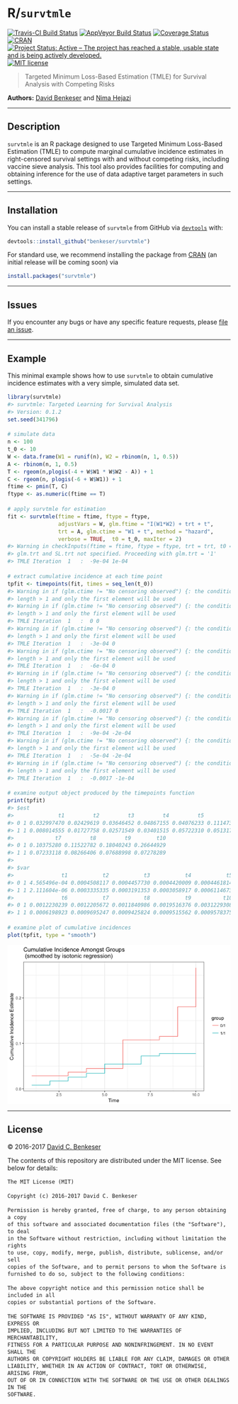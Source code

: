 
<!-- README.md is generated from README.Rmd. Please edit that file -->
R/`survtmle`
============

[![Travis-CI Build Status](https://travis-ci.org/benkeser/survtmle.svg?branch=master)](https://travis-ci.org/benkeser/survtmle) [![AppVeyor Build Status](https://ci.appveyor.com/api/projects/status/github/benkeser/survtmle?branch=master&svg=true)](https://ci.appveyor.com/project/benkeser/survtmle) [![Coverage Status](https://img.shields.io/codecov/c/github/benkeser/survtmle/master.svg)](https://codecov.io/github/benkeser/survtmle?branch=master) [![CRAN](http://www.r-pkg.org/badges/version/survtmle)](http://www.r-pkg.org/pkg/survtmle) [![Project Status: Active – The project has reached a stable, usable state and is being actively developed.](http://www.repostatus.org/badges/latest/active.svg)](http://www.repostatus.org/#active) [![MIT license](http://img.shields.io/badge/license-MIT-brightgreen.svg)](http://opensource.org/licenses/MIT)

> Targeted Minimum Loss-Based Estimation (TMLE) for Survival Analysis with Competing Risks

**Authors:** [David Benkeser](https://www.benkeserstatistics.com/) and [Nima Hejazi](http://nimahejazi.org)

------------------------------------------------------------------------

Description
-----------

`survtmle` is an R package designed to use Targeted Minimum Loss-Based Estimation (TMLE) to compute marginal cumulative incidence estimates in right-censored survival settings with and without competing risks, including vaccine sieve analysis. This tool also provides facilities for computing and obtaining inference for the use of data adaptive target parameters in such settings.

------------------------------------------------------------------------

Installation
------------

You can install a stable release of `survtmle` from GitHub via [`devtools`](https://www.rstudio.com/products/rpackages/devtools/) with:

``` r
devtools::install_github("benkeser/survtmle")
```

For standard use, we recommend installing the package from [CRAN](https://cran.r-project.org/) (an initial release will be coming soon) via

``` r
install.packages("survtmle")
```

------------------------------------------------------------------------

Issues
------

If you encounter any bugs or have any specific feature requests, please [file an issue](https://github.com/benkeser/survtmle/issues).

------------------------------------------------------------------------

Example
-------

This minimal example shows how to use `survtmle` to obtain cumulative incidence estimates with a very simple, simulated data set.

``` r
library(survtmle)
#> survtmle: Targeted Learning for Survival Analysis
#> Version: 0.1.2
set.seed(341796)

# simulate data
n <- 100
t_0 <- 10
W <- data.frame(W1 = runif(n), W2 = rbinom(n, 1, 0.5))
A <- rbinom(n, 1, 0.5)
T <- rgeom(n,plogis(-4 + W$W1 * W$W2 - A)) + 1
C <- rgeom(n, plogis(-6 + W$W1)) + 1
ftime <- pmin(T, C)
ftype <- as.numeric(ftime == T)

# apply survtmle for estimation
fit <- survtmle(ftime = ftime, ftype = ftype,
                adjustVars = W, glm.ftime = "I(W1*W2) + trt + t",
                trt = A, glm.ctime = "W1 + t", method = "hazard",
                verbose = TRUE,  t0 = t_0, maxIter = 2)
#> Warning in checkInputs(ftime = ftime, ftype = ftype, trt = trt, t0 = t0, :
#> glm.trt and SL.trt not specified. Proceeding with glm.trt = '1'
#> TMLE Iteration  1   :  -9e-04 1e-04

# extract cumulative incidence at each time point
tpfit <- timepoints(fit, times = seq_len(t_0))
#> Warning in if (glm.ctime != "No censoring observed") {: the condition has
#> length > 1 and only the first element will be used
#> Warning in if (glm.ctime != "No censoring observed") {: the condition has
#> length > 1 and only the first element will be used
#> TMLE Iteration  1   :  0 0
#> Warning in if (glm.ctime != "No censoring observed") {: the condition has
#> length > 1 and only the first element will be used
#> TMLE Iteration  1   :  -3e-04 0
#> Warning in if (glm.ctime != "No censoring observed") {: the condition has
#> length > 1 and only the first element will be used
#> TMLE Iteration  1   :  -6e-04 0
#> Warning in if (glm.ctime != "No censoring observed") {: the condition has
#> length > 1 and only the first element will be used
#> TMLE Iteration  1   :  -3e-04 0
#> Warning in if (glm.ctime != "No censoring observed") {: the condition has
#> length > 1 and only the first element will be used
#> TMLE Iteration  1   :  -0.0017 0
#> Warning in if (glm.ctime != "No censoring observed") {: the condition has
#> length > 1 and only the first element will be used
#> TMLE Iteration  1   :  -9e-04 -2e-04
#> Warning in if (glm.ctime != "No censoring observed") {: the condition has
#> length > 1 and only the first element will be used
#> TMLE Iteration  1   :  -5e-04 -2e-04
#> Warning in if (glm.ctime != "No censoring observed") {: the condition has
#> length > 1 and only the first element will be used
#> TMLE Iteration  1   :  -0.0017 -1e-04

# examine output object produced by the timepoints function
print(tpfit)
#> $est
#>              t1         t2         t3         t4         t5         t6
#> 0 1 0.032997470 0.02429619 0.03646452 0.04867155 0.04076233 0.11147399
#> 1 1 0.008014555 0.01727758 0.02571549 0.03401515 0.05722310 0.05131788
#>             t7         t8         t9        t10
#> 0 1 0.10375280 0.11522782 0.18040243 0.26644929
#> 1 1 0.07233118 0.08266406 0.07688998 0.07278289
#> 
#> $var
#>               t1           t2           t3           t4           t5
#> 0 1 4.565496e-04 0.0004508117 0.0004457730 0.0004420009 0.0004461814
#> 1 1 2.111604e-06 0.0003335335 0.0003191353 0.0003058917 0.0006114673
#>               t6           t7           t8           t9          t10
#> 0 1 0.0012230239 0.0012205672 0.0011840986 0.0019516376 0.0031229308
#> 1 1 0.0006198923 0.0009695247 0.0009425824 0.0009515562 0.0009578375

# examine plot of cumulative incidences
plot(tpfit, type = "smooth")
```

<img src="README-example-1.png" style="display: block; margin: auto;" />

------------------------------------------------------------------------

License
-------

© 2016-2017 [David C. Benkeser](http://www.benkeserstatistics.com)

The contents of this repository are distributed under the MIT license. See below for details:

    The MIT License (MIT)

    Copyright (c) 2016-2017 David C. Benkeser

    Permission is hereby granted, free of charge, to any person obtaining a copy
    of this software and associated documentation files (the "Software"), to deal
    in the Software without restriction, including without limitation the rights
    to use, copy, modify, merge, publish, distribute, sublicense, and/or sell
    copies of the Software, and to permit persons to whom the Software is
    furnished to do so, subject to the following conditions:

    The above copyright notice and this permission notice shall be included in all
    copies or substantial portions of the Software.

    THE SOFTWARE IS PROVIDED "AS IS", WITHOUT WARRANTY OF ANY KIND, EXPRESS OR
    IMPLIED, INCLUDING BUT NOT LIMITED TO THE WARRANTIES OF MERCHANTABILITY,
    FITNESS FOR A PARTICULAR PURPOSE AND NONINFRINGEMENT. IN NO EVENT SHALL THE
    AUTHORS OR COPYRIGHT HOLDERS BE LIABLE FOR ANY CLAIM, DAMAGES OR OTHER
    LIABILITY, WHETHER IN AN ACTION OF CONTRACT, TORT OR OTHERWISE, ARISING FROM,
    OUT OF OR IN CONNECTION WITH THE SOFTWARE OR THE USE OR OTHER DEALINGS IN THE
    SOFTWARE.
